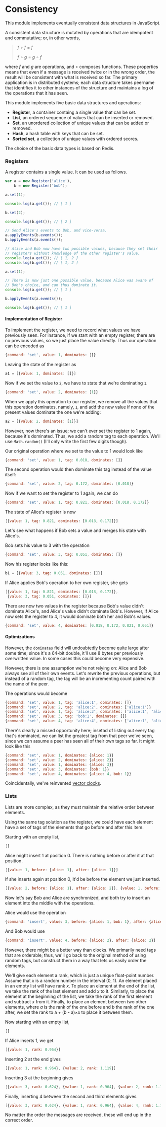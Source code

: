 Consistency
===========

This module implements eventually consistent data structures in JavaScript.

A consistent data structure is mutated by operations that are idempotent
and commutative; or, in other words,

> *f* &#8728; *f* = *f*
>
> *f* &#8728; *g* = *g* &#8728; *f*

where *f* and *g* are operations, and &#8728; composes functions.  These
properties means that even if a message is received twice or in the wrong
order, the result will be consistent with what is received so far.  The
primary application is in distributed systems; each data structure takes
peername that identifies it to other instances of the structure and
maintains a log of the operations that it has seen.

This module implements five basic data structures and operations:

 - **Register**, a container containg a single value that can be set.
 - **List**, an ordered sequence of values that can be inserted or removed.
 - **Set**, an unordered collection of unique values that can be added or
   removed.
 - **Hash**, a hash table with keys that can be set.
 - **Sorted set**, a collection of unique values with ordered scores.

The choice of the basic data types is based on Redis.

### Registers ###

A register contains a single value.  It can be used as follows.

```js
var a = new Register('alice'),
    b = new Register('bob');

a.set(1);

console.log(a.get()); // [ 1 ]

b.set(2);

console.log(b.get()); // [ 2 ]

// Send Alice's events to Bob, and vice-versa.
a.applyEvents(b.events());
b.applyEvents(a.events());

// Alice and Bob now have two possible values, because they set their
// registers without knowledge of the other register's value.
console.log(a.get()); // [ 1, 2 ]
console.log(b.get()); // [ 1, 2 ]

a.set(1);

// There is now just one possible value, because Alice was aware of
// Bob's choice, and can thus dominate it.
console.log(a.get()); // [ 1 ]

b.applyEvents(a.events());

console.log(b.get()); // [ 1 ]
```

#### Implementation of Register ####

To implement the register, we need to record what values we have previously
seen.  For instance, if we start with an empty register, there are no
previous values, so we just place the value directly.  Thus our operation
can be encoded as

```js
{command: 'set', value: 1, dominates: []}
```

Leaving the state of the register as

```js
a1 = [{value: 1, dominates: []}]
```

Now if we set the value to `2`, we have to state that we're
dominating `1`.

```js
{command: 'set', value: 2, dominates: [1]}
```

When we apply this operation to our register, we remove all the values that
this operation dominates, namely, `1`, and add the new value if none of the
present values dominate the one we're adding:

```js
a2 = [{value: 2, dominates: [1]}]
```

However, now there's an issue; we can't ever set the register to 1 again,
because it's dominated.  Thus, we add a random tag to each operation.  We'll
use `Math.random()` (I'll only write the first few digits though).

Our original operation where we set to the value to 1 would look like

```js
{command: 'set', value: 1, tag: 0.018, dominates: []}
```

The second operation would then dominate this tag instead of the value itself:

```js
{command: 'set', value: 2, tag: 0.172, dominates: [0.018]}
```

Now if we want to set the register to 1 again, we can do

```js
{command: 'set', value: 1, tag: 0.821, dominates: [0.018, 0.172]}
```

The state of Alice's register is now

```js
[{value: 1, tag: 0.821, dominates: [0.018, 0.172]}]
```

Let's see what happens if Bob sets a value and merges his state with Alice's.

Bob sets his value to 3 with the operation

```js
{command: 'set', value: 3, tag: 0.051, dominateS: []}
```

Now his register looks like this:

```js
b1 = [{value: 3, tag: 0.051, dominates: []}]
```

If Alice applies Bob's operation to her own register, she gets

```js
[{value: 1, tag: 0.821, dominates: [0.018, 0.172]},
 {value: 3, tag: 0.051, dominates: []}]
```

There are now two values in the register because Bob's value didn't dominate
Alice's, and Alice's value didn't dominate Bob's.  However, if Alice now sets
the register to 4, it would dominate both her and Bob's values.

```js
{command: 'set', value: 4, dominates: [0.018, 0.172, 0.821, 0.051]}
```

#### Optimizations ####

However, the `dominates` field will undoubtedly become quite large after some
time; since it's a 64-bit double, it'll use 8 bytes per previously overwritten
value.  In some cases this could become very expensive.

However, there is one assumption we're not relying on: Alice and Bob always see
all of their own events.  Let's rewrite the previous operations, but instead of
a random tag, the tag will be an incrementing count paired with the name of the
peer.

The operations would become

```js
{command: 'set', value: 1, tag: 'alice:1', dominates: []}
{command: 'set', value: 2, tag: 'alice:2', dominates: ['alice:1']}
{command: 'set', value: 1, tag: 'alice:3', dominates: ['alice:1', 'alice:2']}
{command: 'set', value: 3, tag: 'bob:1', dominates: []}
{command: 'set', value: 4, tag: 'alice:4', dominates: ['alice:1', 'alice:2', 'alice:3', 'bob:1']}
```

There's clearly a missed opportunity here; insetad of listing out every tag
that's dominated, we can list the greatest tag from that peer we've seen, since
we can assume a peer has seen all of their own tags so far.  It might look like
this

```js
{command: 'set', value: 1, dominates: {alice: 1}}
{command: 'set', value: 2, dominates: {alice: 2}}
{command: 'set', value: 1, dominates: {alice: 3}}
{command: 'set', value: 3, dominates: {bob: 1}}
{command: 'set', value: 4, dominates: {alice: 4, bob: 1}}
```

Coincidentally, we've reinvented [vector clocks](http://en.wikipedia.org/wiki/Vector_clock).

### Lists ###

Lists are more complex, as they must maintain the relative order
between elements.

Using the same tag solution as the register, we could have each element have a
set of tags of the elements that go before and after this item.

Starting with an empty list,

```js
[]
```

Alice might insert 1 at position 0.  There is nothing before or after it at that position.

```js
[{value: 1, before: {alice: 1}, after: {alice: 1}}]
```

If she inserts again at position 0, it'd be before the element we just inserted.

```js
[{value: 2, before: {alice: 1}, after: {alice: 2}}, {value: 1, before: {alice: 1}, after: {alice: 1}}]
```

Now let's say Bob and Alice are synchronized, and both try to insert an element
into the middle with the operations.

Alice would use the operation

```js
{command: 'insert', value: 3, before: {alice: 1, bob: 1}, after: {alice: 1, bob: 1}}
```

And Bob would use

```js
{command: 'insert', value: 4, before: {alice: 2}, after: {alice: 2}}
```

However, there might be a better way than clocks.  We primarily need tags that
are orderable; thus, we'll go back to the original method of using random tags,
but construct them in a way that lets us easily order the elements.

We'll give each element a rank, which is just a unique float-point number.
Assume that *x* is a random number in the interval (0, 1).  An element placed
in an empty list will have rank *x*.  To place an element at the end of the list,
we take the rank of the last element and add *x* to it.  Similarly, to place the
element at the beginning of the list, we take the rank of the first element and
subtract *x* from it.  Finally, to place an element between two other elements,
where *a* is the rank of the one before and *b* the rank of the one after,
we set the rank to a + (b - a)&times;*x* to place it between them.

Now starting with an empty list,

```js
[]
```

If Alice inserts 1, we get

```js
[{value: 1, rank: 0.964}]
```

Inserting 2 at the end gives

```js
[{value: 1, rank: 0.964}, {value: 2, rank: 1.119}]
```

Inserting 3 at the beginning gives

```js
[{value: 3, rank: 0.624}, {value: 1, rank: 0.964}, {value: 2, rank: 1.119}]
```

Finally, inserting 4 between the second and third elements gives

```js
[{value: 3, rank: 0.624}, {value: 1, rank: 0.964}, {value: 4, rank: 1.108}, {value: 2, rank: 1.119}]
```

No matter the order the messages are received, these will end up in the correct order.


